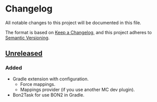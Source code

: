 # Changelog

All notable changes to this project will be documented in this file.

The format is based on [Keep a Changelog](https://keepachangelog.com/en/1.0.0/),
and this project adheres to [Semantic Versioning](https://semver.org/spec/v2.0.0.html).

## [Unreleased]

### Added

- Gradle extension with configuration.
  - Force mappings.
  - Mappings provider (if you use another MC dev plugin).
- Bon2Task for use BON2 in Gradle.

[unreleased]: https://github.com/MJaroslav/Bon2Gradle/compare/9e79296...HEAD
